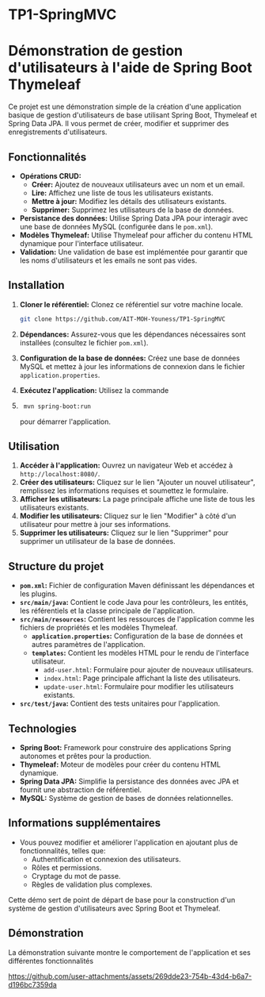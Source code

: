# TP1-SpringMVC
# Démonstration de gestion d'utilisateurs à l'aide de Spring Boot Thymeleaf

Ce projet est une démonstration simple de la création d'une application basique de gestion d'utilisateurs de base utilisant Spring Boot, Thymeleaf et Spring Data JPA. Il vous permet de créer, modifier et supprimer des enregistrements d'utilisateurs.

## Fonctionnalités

* **Opérations CRUD:**
    * **Créer:** Ajoutez de nouveaux utilisateurs avec un nom et un email.
    * **Lire:** Affichez une liste de tous les utilisateurs existants.
    * **Mettre à jour:** Modifiez les détails des utilisateurs existants.
    * **Supprimer:** Supprimez les utilisateurs de la base de données.
* **Persistance des données:** Utilise Spring Data JPA pour interagir avec une base de données MySQL (configurée dans le `pom.xml`).
* **Modèles Thymeleaf:** Utilise Thymeleaf pour afficher du contenu HTML dynamique pour l'interface utilisateur.
* **Validation:** Une validation de base est implémentée pour garantir que les noms d'utilisateurs et les emails ne sont pas vides.

## Installation

1. **Cloner le référentiel:** Clonez ce référentiel sur votre machine locale.
    ```bash
    git clone https://github.com/AIT-MOH-Youness/TP1-SpringMVC
    ```

2. **Dépendances:** Assurez-vous que les dépendances nécessaires sont installées (consultez le fichier `pom.xml`).

3. **Configuration de la base de données:** Créez une base de données MySQL et mettez à jour les informations de connexion dans le fichier `application.properties`.

4. **Exécutez l'application:** Utilisez la commande
5. ```bash
    mvn spring-boot:run
    ```
   pour démarrer l'application.

## Utilisation

1. **Accéder à l'application:** Ouvrez un navigateur Web et accédez à `http://localhost:8080/`.
2. **Créer des utilisateurs:** Cliquez sur le lien "Ajouter un nouvel utilisateur", remplissez les informations requises et soumettez le formulaire.
3. **Afficher les utilisateurs:** La page principale affiche une liste de tous les utilisateurs existants.
4. **Modifier les utilisateurs:** Cliquez sur le lien "Modifier" à côté d'un utilisateur pour mettre à jour ses informations.
5. **Supprimer les utilisateurs:** Cliquez sur le lien "Supprimer" pour supprimer un utilisateur de la base de données.

## Structure du projet

* **`pom.xml`:** Fichier de configuration Maven définissant les dépendances et les plugins.
* **`src/main/java`:** Contient le code Java pour les contrôleurs, les entités, les référentiels et la classe principale de l'application.
* **`src/main/resources`:** Contient les ressources de l'application comme les fichiers de propriétés et les modèles Thymeleaf.
    * **`application.properties`:** Configuration de la base de données et autres paramètres de l'application.
    * **`templates`:** Contient les modèles HTML pour le rendu de l'interface utilisateur.
        * `add-user.html`: Formulaire pour ajouter de nouveaux utilisateurs.
        * `index.html`: Page principale affichant la liste des utilisateurs.
        * `update-user.html`: Formulaire pour modifier les utilisateurs existants.
* **`src/test/java`:** Contient des tests unitaires pour l'application.

## Technologies

* **Spring Boot:** Framework pour construire des applications Spring autonomes et prêtes pour la production.
* **Thymeleaf:** Moteur de modèles pour créer du contenu HTML dynamique.
* **Spring Data JPA:** Simplifie la persistance des données avec JPA et fournit une abstraction de référentiel.
* **MySQL:** Système de gestion de bases de données relationnelles.

## Informations supplémentaires

* Vous pouvez modifier et améliorer l'application en ajoutant plus de fonctionnalités, telles que:
    * Authentification et connexion des utilisateurs.
    * Rôles et permissions.
    * Cryptage du mot de passe.
    * Règles de validation plus complexes.

Cette démo sert de point de départ de base pour la construction d'un système de gestion d'utilisateurs avec Spring Boot et Thymeleaf.

## Démonstration

La démonstration suivante montre le comportement de l'application et ses différentes fonctionnalités

https://github.com/user-attachments/assets/269dde23-754b-43d4-b6a7-d196bc7359da
